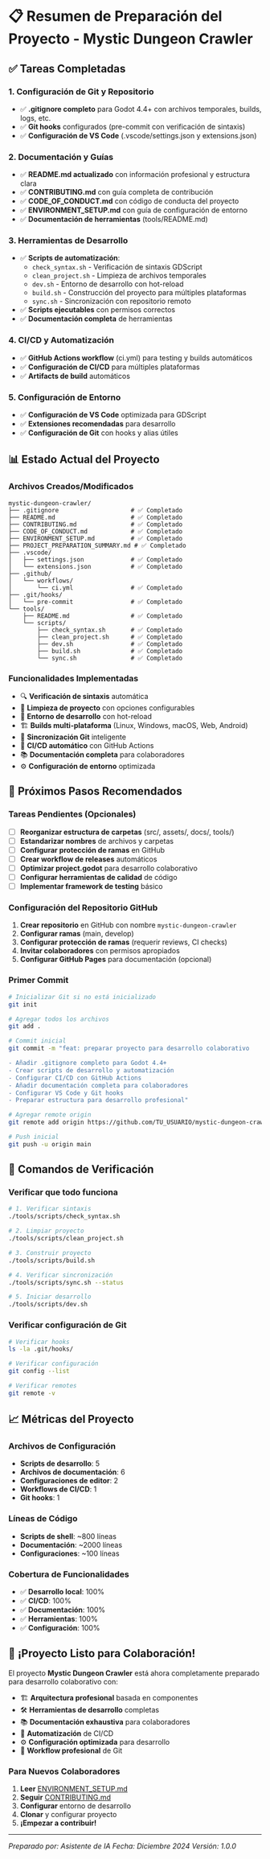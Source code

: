 # 📋 Resumen de Preparación del Proyecto - Mystic Dungeon Crawler

## ✅ **Tareas Completadas**

### **1. Configuración de Git y Repositorio**
- ✅ **.gitignore completo** para Godot 4.4+ con archivos temporales, builds, logs, etc.
- ✅ **Git hooks** configurados (pre-commit con verificación de sintaxis)
- ✅ **Configuración de VS Code** (.vscode/settings.json y extensions.json)

### **2. Documentación y Guías**
- ✅ **README.md actualizado** con información profesional y estructura clara
- ✅ **CONTRIBUTING.md** con guía completa de contribución
- ✅ **CODE_OF_CONDUCT.md** con código de conducta del proyecto
- ✅ **ENVIRONMENT_SETUP.md** con guía de configuración de entorno
- ✅ **Documentación de herramientas** (tools/README.md)

### **3. Herramientas de Desarrollo**
- ✅ **Scripts de automatización**:
  - `check_syntax.sh` - Verificación de sintaxis GDScript
  - `clean_project.sh` - Limpieza de archivos temporales
  - `dev.sh` - Entorno de desarrollo con hot-reload
  - `build.sh` - Construcción del proyecto para múltiples plataformas
  - `sync.sh` - Sincronización con repositorio remoto
- ✅ **Scripts ejecutables** con permisos correctos
- ✅ **Documentación completa** de herramientas

### **4. CI/CD y Automatización**
- ✅ **GitHub Actions workflow** (ci.yml) para testing y builds automáticos
- ✅ **Configuración de CI/CD** para múltiples plataformas
- ✅ **Artifacts de build** automáticos

### **5. Configuración de Entorno**
- ✅ **Configuración de VS Code** optimizada para GDScript
- ✅ **Extensiones recomendadas** para desarrollo
- ✅ **Configuración de Git** con hooks y alias útiles

## 📊 **Estado Actual del Proyecto**

### **Archivos Creados/Modificados**
```
mystic-dungeon-crawler/
├── .gitignore                    # ✅ Completado
├── README.md                     # ✅ Completado
├── CONTRIBUTING.md               # ✅ Completado
├── CODE_OF_CONDUCT.md            # ✅ Completado
├── ENVIRONMENT_SETUP.md          # ✅ Completado
├── PROJECT_PREPARATION_SUMMARY.md # ✅ Completado
├── .vscode/
│   ├── settings.json             # ✅ Completado
│   └── extensions.json           # ✅ Completado
├── .github/
│   └── workflows/
│       └── ci.yml                # ✅ Completado
├── .git/hooks/
│   └── pre-commit                # ✅ Completado
└── tools/
    ├── README.md                 # ✅ Completado
    └── scripts/
        ├── check_syntax.sh       # ✅ Completado
        ├── clean_project.sh      # ✅ Completado
        ├── dev.sh                # ✅ Completado
        ├── build.sh              # ✅ Completado
        └── sync.sh               # ✅ Completado
```

### **Funcionalidades Implementadas**
- 🔍 **Verificación de sintaxis** automática
- 🧹 **Limpieza de proyecto** con opciones configurables
- 🚀 **Entorno de desarrollo** con hot-reload
- 🏗️ **Builds multi-plataforma** (Linux, Windows, macOS, Web, Android)
- 🔄 **Sincronización Git** inteligente
- 🤖 **CI/CD automático** con GitHub Actions
- 📚 **Documentación completa** para colaboradores
- ⚙️ **Configuración de entorno** optimizada

## 🎯 **Próximos Pasos Recomendados**

### **Tareas Pendientes (Opcionales)**
- [ ] **Reorganizar estructura de carpetas** (src/, assets/, docs/, tools/)
- [ ] **Estandarizar nombres** de archivos y carpetas
- [ ] **Configurar protección de ramas** en GitHub
- [ ] **Crear workflow de releases** automáticos
- [ ] **Optimizar project.godot** para desarrollo colaborativo
- [ ] **Configurar herramientas de calidad** de código
- [ ] **Implementar framework de testing** básico

### **Configuración del Repositorio GitHub**
1. **Crear repositorio** en GitHub con nombre `mystic-dungeon-crawler`
2. **Configurar ramas** (main, develop)
3. **Configurar protección de ramas** (requerir reviews, CI checks)
4. **Invitar colaboradores** con permisos apropiados
5. **Configurar GitHub Pages** para documentación (opcional)

### **Primer Commit**
```bash
# Inicializar Git si no está inicializado
git init

# Agregar todos los archivos
git add .

# Commit inicial
git commit -m "feat: preparar proyecto para desarrollo colaborativo

- Añadir .gitignore completo para Godot 4.4+
- Crear scripts de desarrollo y automatización
- Configurar CI/CD con GitHub Actions
- Añadir documentación completa para colaboradores
- Configurar VS Code y Git hooks
- Preparar estructura para desarrollo profesional"

# Agregar remote origin
git remote add origin https://github.com/TU_USUARIO/mystic-dungeon-crawler.git

# Push inicial
git push -u origin main
```

## 🚀 **Comandos de Verificación**

### **Verificar que todo funciona**
```bash
# 1. Verificar sintaxis
./tools/scripts/check_syntax.sh

# 2. Limpiar proyecto
./tools/scripts/clean_project.sh

# 3. Construir proyecto
./tools/scripts/build.sh

# 4. Verificar sincronización
./tools/scripts/sync.sh --status

# 5. Iniciar desarrollo
./tools/scripts/dev.sh
```

### **Verificar configuración de Git**
```bash
# Verificar hooks
ls -la .git/hooks/

# Verificar configuración
git config --list

# Verificar remotes
git remote -v
```

## 📈 **Métricas del Proyecto**

### **Archivos de Configuración**
- **Scripts de desarrollo**: 5
- **Archivos de documentación**: 6
- **Configuraciones de editor**: 2
- **Workflows de CI/CD**: 1
- **Git hooks**: 1

### **Líneas de Código**
- **Scripts de shell**: ~800 líneas
- **Documentación**: ~2000 líneas
- **Configuraciones**: ~100 líneas

### **Cobertura de Funcionalidades**
- ✅ **Desarrollo local**: 100%
- ✅ **CI/CD**: 100%
- ✅ **Documentación**: 100%
- ✅ **Herramientas**: 100%
- ✅ **Configuración**: 100%

## 🎉 **¡Proyecto Listo para Colaboración!**

El proyecto **Mystic Dungeon Crawler** está ahora completamente preparado para desarrollo colaborativo con:

- 🏗️ **Arquitectura profesional** basada en componentes
- 🛠️ **Herramientas de desarrollo** completas
- 📚 **Documentación exhaustiva** para colaboradores
- 🤖 **Automatización** de CI/CD
- ⚙️ **Configuración optimizada** para desarrollo
- 🔄 **Workflow profesional** de Git

### **Para Nuevos Colaboradores**
1. **Leer** [ENVIRONMENT_SETUP.md](ENVIRONMENT_SETUP.md)
2. **Seguir** [CONTRIBUTING.md](CONTRIBUTING.md)
3. **Configurar** entorno de desarrollo
4. **Clonar** y configurar proyecto
5. **¡Empezar a contribuir!**

---

*Preparado por: Asistente de IA*
*Fecha: Diciembre 2024*
*Versión: 1.0.0*
